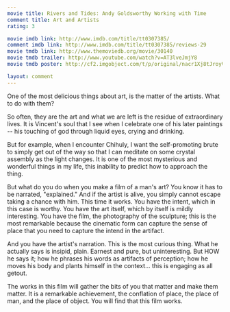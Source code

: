 ```yaml
---
movie title: Rivers and Tides: Andy Goldsworthy Working with Time
comment title: Art and Artists
rating: 3

movie imdb link: http://www.imdb.com/title/tt0307385/
comment imdb link: http://www.imdb.com/title/tt0307385/reviews-29
movie tmdb link: http://www.themoviedb.org/movie/30140
movie tmdb trailer: http://www.youtube.com/watch?v=AT3lveJmjY8
movie tmdb poster: http://cf2.imgobject.com/t/p/original/nacr1Xj8tJroyVJKzPtdtgApphj.jpg

layout: comment
---
```


One of the most delicious things about art, is the matter of the artists. What to do with them?

So often, they are the art and what we are left is the residue of extraordinary lives. It is Vincent's soul that I see when I celebrate one of his later paintings -- his touching of god through liquid eyes, crying and drinking. 

But for example, when I encounter Chihuly, I want the self-promoting brute to simply get out of the way so that I can meditate on some crystal assembly as the light changes. It is one of the most mysterious and wonderful things in my life, this inability to predict how to approach the thing.

But what do you do when you make a film of a man's art? You know it has to be narrated, "explained." And if the artist is alive, you simply cannot escape taking a chance with him. This time it works. You have the intent, which in this case is worthy. You have the art itself, which by itself is mildly interesting. You have the film, the photography of the sculpture; this is the most remarkable because the cinematic form can capture the sense of place that you need to capture the intend in the artifact.

And you have the artist's narration. This is the most curious thing. What he actually says is insipid, plain. Earnest and pure, but uninteresting. But HOW he says it; how he phrases his words as artifacts of perception; how he moves his body and plants himself in the context... this is engaging as all getout.

The works in this film will gather the bits of you that matter and make them matter. It is a remarkable achievement, the conflation of place, the place of man, and the place of object. You will find that this film works.